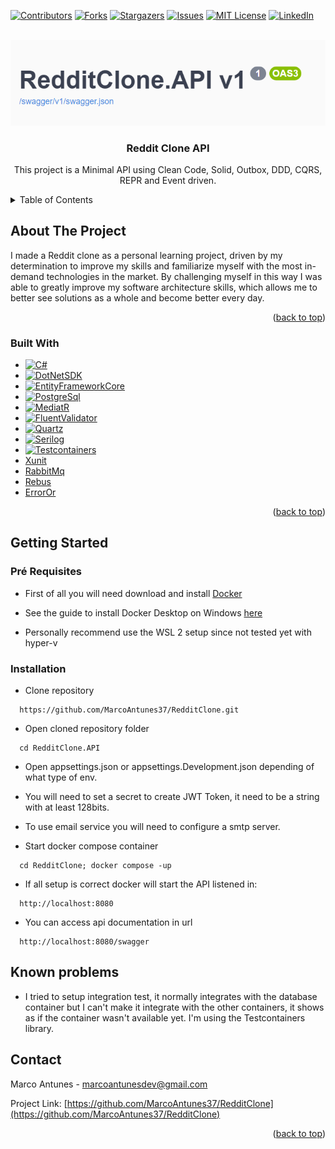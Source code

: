<a name="readme-top"></a>

[![Contributors][contributors-shield]][contributors-url]
[![Forks][forks-shield]][forks-url]
[![Stargazers][stars-shield]][stars-url]
[![Issues][issues-shield]][issues-url]
[![MIT License][license-shield]][license-url]
[![LinkedIn][linkedin-shield]][linkedin-url]
<!-- PROJECT LOGO -->
<br />
<div align="center">
<img src="image.png">

<h3 align="center">Reddit Clone API</h3>

  <p align="center">
    This project is a Minimal API using Clean Code, Solid, Outbox, DDD, CQRS, REPR and Event driven.
  </p>
</div>
<!-- TABLE OF CONTENTS -->
<details>
  <summary>Table of Contents</summary>
  <ol>
    <li>
      <a href="#about-the-project">About The Project</a>
      <ul>
        <li><a href="#built-with">Built With</a></li>
      </ul>
    </li>
    <li>
      <a href="#getting-started">Getting Started</a>
      <ul>
        <li><a href="#prerequisites">Prerequisites</a></li>
        <li><a href="#installation">Installation</a></li>
        <li><a href="#references">References</a></li>
      </ul>
    </li>
    <li>
      <a href="#contact">Contact</a>
    </li>
  </ol>
</details>

## About The Project

I made a Reddit clone as a personal learning project, driven by my determination to improve my skills and familiarize myself with the most in-demand technologies in the market. By challenging myself in this way I was able to greatly improve my software architecture skills, which allows me to better see solutions as a whole and become better every day.

<p align="right">(<a href="#readme-top">back to top</a>)</p>

### Built With
* [![C#][C#img]][C#-url]
* <a href="https://dotnet.microsoft.com/en-us/download/dotnet"><img src="https://dotnet.microsoft.com/static/images/redesign/social/square.png" alt="DotNetSDK" width="42" height="33"/></a>
* <a href="https://www.nuget.org/packages/Microsoft.EntityFrameworkCore"><img src="https://api.nuget.org/v3-flatcontainer/microsoft.entityframeworkcore/8.0.4/icon" alt="EntityFrameworkCore" width="42" height="33"></a>
* <a href="https://www.postgresql.org/"><img src="https://www.postgresql.org/media/img/about/press/elephant.png" alt="PostgreSql" width="42" height="33"/></a>
* <a href="https://www.nuget.org/packages/MediatR"><img src="https://api.nuget.org/v3-flatcontainer/mediatr/12.2.0/icon" alt="MediatR" width="42" height="33"></a>
* <a href="https://docs.fluentvalidation.net/en/latest/index.html"><img src="https://api.nuget.org/v3-flatcontainer/fluentvalidation/11.9.1/icon" alt="FluentValidator" width="42" height="33"></a>
* <a href="https://www.nuget.org/packages/Quartz"><img src="https://api.nuget.org/v3-flatcontainer/quartz/3.8.1/icon" alt="Quartz" width="42" height="33"></a>
* <a href="https://serilog.net/"><img src="https://raw.githubusercontent.com/serilog/serilog.github.io/master/images/serilog-180px.png" alt="Serilog" width="42" height="33"></a>
* <a href="https://testcontainers.com/"><img src="https://api.nuget.org/v3-flatcontainer/testcontainers/3.8.0/icon" alt="Testcontainers" width="42" height="33"></a>
* <a href="https://xunit.net/">Xunit</a>
* <a href="https://www.rabbitmq.com/">RabbitMq</a>
* <a href="https://www.nuget.org/packages/Rebus">Rebus</a>
* <a href="https://www.nuget.org/packages/ErrorOr/">ErrorOr</a>

<p align="right">(<a href="#readme-top">back to top</a>)</p>

## Getting Started

### Pré Requisites

* First of all you will need download and install [Docker][Docker-Url]

* See the guide to install Docker Desktop on Windows [here][Docker-Guide]

* Personally recommend use the WSL 2 setup since not tested yet with hyper-v

### Installation

* Clone repository
```
  https://github.com/MarcoAntunes37/RedditClone.git
```

* Open cloned repository folder
```
  cd RedditClone.API
```
* Open appsettings.json or appsettings.Development.json depending of what type of env.

* You will need to set a secret to create JWT Token, it need to be a string with at least 128bits.

* To use email service you will need to configure a smtp server.

* Start docker compose container
```
  cd RedditClone; docker compose -up
```

* If all setup is correct docker will start the API listened in:
```
  http://localhost:8080
```

* You can access api documentation in url
```
  http://localhost:8080/swagger
```

## Known problems

* I tried to setup integration test, it normally integrates with the database container but I can't make it integrate with the other containers, it shows as if the container wasn't available yet. I'm using the Testcontainers library.

## Contact

Marco Antunes - marcoantunesdev@gmail.com

Project Link: [https://github.com/MarcoAntunes37/RedditClone](https://github.com/MarcoAntunes37/RedditClone)

<p align="right">(<a href="#readme-top">back to top</a>)</p>


<!-- MARKDOWN LINKS & IMAGES -->
<!-- https://www.markdownguide.org/basic-syntax/#reference-style-links -->
[contributors-shield]: https://img.shields.io/github/contributors/MarcoAntunes37/RedditClone.svg?style=for-the-badge
[contributors-url]: https://github.com/MarcoAntunes37/RedditClone/graphs/contributors
[forks-shield]: https://img.shields.io/github/forks/MarcoAntunes37/RedditClone.svg?style=for-the-badge
[forks-url]: https://github.com/MarcoAntunes37/RedditClone/network/members
[stars-shield]: https://img.shields.io/github/stars/MarcoAntunes37/RedditClone.svg?style=for-the-badge
[stars-url]: https://github.com/MarcoAntunes37/RedditClone/stargazers
[issues-shield]: https://img.shields.io/github/issues/MarcoAntunes37/RedditClone.svg?style=for-the-badge
[issues-url]: https://github.com/MarcoAntunes37/RedditClone/issues
[license-shield]: https://img.shields.io/github/license/MarcoAntunes37/RedditClone.svg?style=for-the-badge
[license-url]: https://github.com/MarcoAntunes37/RedditClone/blob/master/LICENSE.txt
[linkedin-shield]: https://img.shields.io/badge/-LinkedIn-black.svg?style=for-the-badge&logo=linkedin&colorB=555
[linkedin-url]: https://linkedin.com/in/marco-aurelio-antunes-junior-0b11526a/
[product-screenshot]: images/screenshot.png
[C#img]: https://img.shields.io/badge/c%23-%23239120.svg?style=for-the-badge&logo=c-sharp&logoColor=white
[DotnetUrl]: https://dotnet.microsoft.com/en-us/download/dotnet
[C#-url]: https://learn.microsoft.com/en-us/dotnet/csharp/
[Docker-Url]: https://www.docker.com/products/docker-desktop/
[Docker-Guide]: https://docs.docker.com/desktop/install/windows-install/
